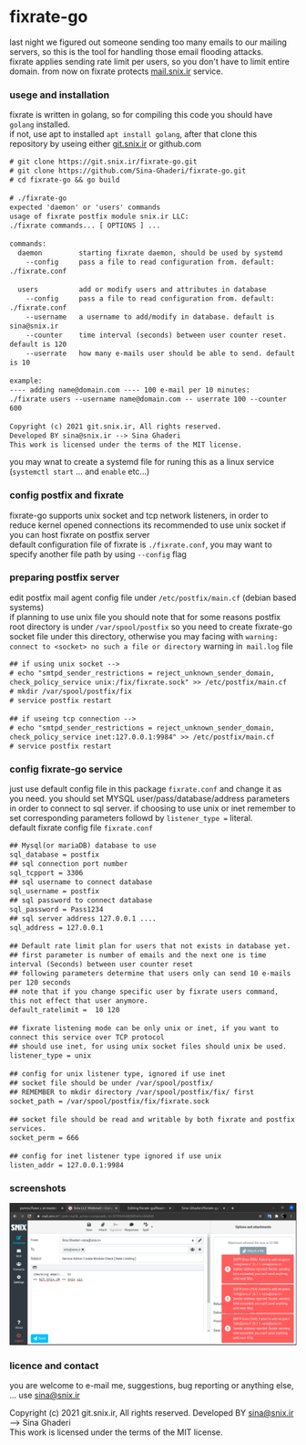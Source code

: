 # fixrate-go
last night we figured out someone sending too many emails to our mailing servers, so this is the tool for handling those email flooding attacks.  
fixrate applies sending rate limit per users, so you don't have to limit entire domain. from now on fixrate protects [mail.snix.ir](https://mail.snix.ir) service.  

### usege and installation
fixrate is written in golang, so for compiling this code you should have `golang` installed.  
if not, use apt to installed `apt install golang`, after that clone this repository by useing either [git.snix.ir](https://git.snix.ir/fixrate-go) or github.com  
```
# git clone https://git.snix.ir/fixrate-go.git
# git clone https://github.com/Sina-Ghaderi/fixrate-go.git
# cd fixrate-go && go build

# ./fixrate-go
expected 'daemon' or 'users' commands
usage of fixrate postfix module snix.ir LLC:
./fixrate commands... [ OPTIONS ] ...

commands:
  daemon         starting fixrate daemon, should be used by systemd
    --config     pass a file to read configuration from. default: ./fixrate.conf

  users          add or modify users and attributes in database
    --config     pass a file to read configuration from. default: ./fixrate.conf
    --username   a username to add/modify in database. default is sina@snix.ir
    --counter    time interval (seconds) between user counter reset. default is 120
    --userrate   how many e-mails user should be able to send. default is 10

example: 
---- adding name@domain.com ---- 100 e-mail per 10 minutes:
./fixrate users --username name@domain.com -- userrate 100 --counter 600

Copyright (c) 2021 git.snix.ir, All rights reserved.
Developed BY sina@snix.ir --> Sina Ghaderi  
This work is licensed under the terms of the MIT license.
```
you may wnat to create a systemd file for runing this as a linux service (`systemctl start` ... and `enable` etc...)

### config postfix and fixrate 
fixrate-go supports unix socket and tcp network listeners, in order to reduce kernel opened connections its recommended to use unix socket if you can host fixrate on postfix server  
default configuration file of fixrate is `./fixrate.conf`, you may want to specify another file path by using `--config` flag  

### preparing postfix server
edit postfix mail agent config file under `/etc/postfix/main.cf` (debian based systems)  
if planning to use unix file you should note that for some reasons postfix root directory is under `/var/spool/postfix` so you need to create fixrate-go socket file under this directory, otherwise you may facing with `warning: connect to <socket> no such a file or directory` warning in` mail.log` file 
```
## if using unix socket -->
# echo "smtpd_sender_restrictions = reject_unknown_sender_domain, check_policy_service unix:/fix/fixrate.sock" >> /etc/postfix/main.cf
# mkdir /var/spool/postfix/fix
# service postfix restart 

## if useing tcp connection --> 
# echo "smtpd_sender_restrictions = reject_unknown_sender_domain, check_policy_service inet:127.0.0.1:9984" >> /etc/postfix/main.cf
# service postfix restart
```

### config fixrate-go service
just use default config file in this package `fixrate.conf` and change it as you need.
you should set MYSQL user/pass/database/address parameters in order to connect to sql server.
if choosing to use unix or inet remember to set corresponding parameters followd by `listener_type =` literal.  
default fixrate config file `fixrate.conf`
```
## Mysql(or mariaDB) database to use 
sql_database = postfix
## sql connection port number
sql_tcpport = 3306
## sql username to connect database 
sql_username = postfix
## sql password to connect database
sql_password = Pass1234
## sql server address 127.0.0.1 .... 
sql_address = 127.0.0.1

## Default rate limit plan for users that not exists in database yet.
## first parameter is number of emails and the next one is time interval (Seconds) between user counter reset
## following parameters determine that users only can send 10 e-mails per 120 seconds
## note that if you change specific user by fixrate users command, this not effect that user anymore.  
default_ratelimit =  10 120

## fixrate listening mode can be only unix or inet, if you want to connect this service over TCP protocol
## should use inet, for using unix socket files should unix be used. 
listener_type = unix

## config for unix listener type, ignored if use inet
## socket file should be under /var/spool/postfix/ 
## REMEMBER to mkdir directory /var/spool/postfix/fix/ first
socket_path = /var/spool/postfix/fix/fixrate.sock

## socket file should be read and writable by both fixrate and postfix services.
socket_perm = 666

## config for inet listener type ignored if use unix
listen_addr = 127.0.0.1:9984
```

### screenshots
![Screenshot](shot-pic.png)

### licence and contact
you are welcome to e-mail me, suggestions, bug reporting or anything else, ... use [sina@snix.ir](mailto://sina@snix.ir)

Copyright (c) 2021 git.snix.ir, All rights reserved.
Developed BY sina@snix.ir --> Sina Ghaderi  
This work is licensed under the terms of the MIT license.
